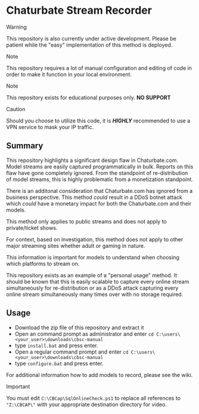 # Chaturbate Stream Recorder
> [!WARNING]
> This repository is also currently under active development. Please be patient while the "easy" implementation of this method is deployed.

> [!NOTE]
> This repository requires a lot of manual configuration and editing of code in order to make it function in your local environment.

> [!NOTE]
> This repository exists for educational purposes only. **NO SUPPORT**

> [!CAUTION]
> Should you choose to utilize this code, it is _**HIGHLY**_ recommended to use a VPN service to mask your IP traffic.

## Summary
This repository highlights a significant design flaw in Chaturbate.com. Model streams are easily captured programmatically in bulk. Reports on this flaw have gone completely ignored. From the standpoint of re-distribution of model streams, this is highly problematic from a monetization standpoint.

There is an additonal consideration that Chaturbate.com has ignored from a business perspective. This method _could_ result in a DDoS botnet attack which _could_ have a monetary impact for both the Chaturbate.com and their models.

This method only applies to public streams and does not apply to private/ticket shows.

For context, based on investigation, this method does not apply to other major streaming sites whether adult or gaming in nature.

This information is important for models to understand when choosing which platforms to stream on.

This repository exists as an example of a "personal usage" method. It should be known that this is easily scalable to capture every online stream simultaneously for re-distribution or as a DDoS attack capturing every online stream simultaneously many times over with no storage required.

## Usage
* Download the zip file of this repository and extract it
* Open an command prompt as administrator and enter ```cd C:\users\<your_user>\downloads\cbsc-manual```
* type `install.bat` and press enter.
* Open a regular command prompt and enter ```cd C:\users\<your_user>\downloads\cbsc-manual```
* type `configure.bat` and press enter.

For additional information how to add models to record, please see the wiki.

> [!IMPORTANT]
> You must edit `C:\CBCap\SqlOnlineCheck.ps1` to replace all references to `"Z:\CBCAP\"` with your appropriate destination directory for video.